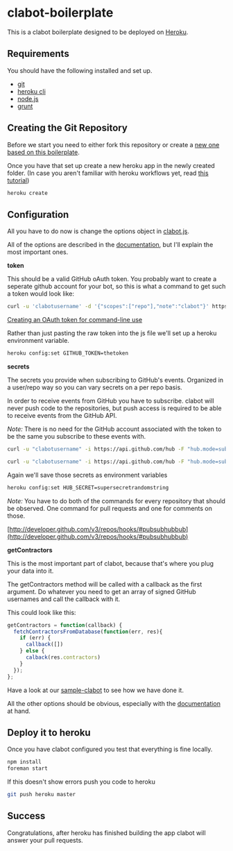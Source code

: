 # clabot-boilerplate

This is a clabot boilerplate designed to be deployed on [Heroku](http://www.heroku.com/).

## Requirements

You should have the following installed and set up.

* [git](http://git-scm.com/download)
* [heroku cli](https://devcenter.heroku.com/articles/heroku-command)
* [node.js](http://nodejs.org/download/)
* [grunt](http://gruntjs.com)

## Creating the Git Repository

Before we start you need to either fork this repository or create a [new one based on this boilerplate](https://github.com/clabot/boilerplate/archive/master.zip).

Once you have that set up create a new heroku app in the newly created folder. (In case you aren't familiar with heroku workflows yet, read [this tutorial](https://devcenter.heroku.com/articles/nodejs))

```bash
heroku create
```


## Configuration

All you have to do now is change the options object in [clabot.js](https://github.com/clabot/boilerplate/blob/master/src/clabot.js#L2-L12).

All of the options are described in the [documentation](http://clabot.github.com/#documentation), but I'll explain the most important ones.

**token**

This should be a valid GitHub oAuth token. You probably want to create a seperate github account for your bot, so this is what a command to get such a token would look like:

```bash
curl -u 'clabotusername' -d '{"scopes":["repo"],"note":"clabot"}' https://api.github.com/authorizations
```
[Creating an OAuth token for command-line use](https://help.github.com/articles/creating-an-oauth-token-for-command-line-use)

Rather than just pasting the raw token into the js file we'll set up a heroku environment variable.

```bash
heroku config:set GITHUB_TOKEN=thetoken
```

**secrets**

The secrets you provide when subscribing to GitHub's events. Organized in a user/repo way so you can vary secrets on a per repo basis.

In order to receive events from GitHub you have to subscribe.
clabot will never push code to the repositories, but push access is required to be able to receive events from the GitHub API.

*Note:* There is no need for the GitHub account associated with the token to be the same you subscribe to these events with.

```bash
curl -u "clabotusername" -i https://api.github.com/hub -F "hub.mode=subscribe" -F "hub.topic=https://github.com/:user/:repo/events/pull_request" -F "hub.callback=http://your-clabot.herokuapp.com/notify" -F "hub.secret=supersecretrandomstring"

curl -u "clabotusername" -i https://api.github.com/hub -F "hub.mode=subscribe" -F "hub.topic=https://github.com/:user/:repo/events/issue_comment" -F "hub.callback=http://your-clabot.herokuapp.com/notify" -F "hub.secret=supersecretrandomstring"
```

Again we'll save those secrets as environment variables

```bash
heroku config:set HUB_SECRET=supersecretrandomstring
```

*Note:* You have to do both of the commands for every repository that should be observed. One command for pull requests and one for comments on those.

[http://developer.github.com/v3/repos/hooks/#pubsubhubbub](http://developer.github.com/v3/repos/hooks/#pubsubhubbub)

**getContractors**

This is the most important part of clabot, because that's where you plug your data into it.

The getContractors method will be called with a callback as the first argument. Do whatever you need to get an array of signed GitHub usernames and call the callback with it.

This could look like this:

```js
getContractors = function(callback) {
  fetchContractorsFromDatabase(function(err, res){
    if (err) {
      callback([])
    } else {
      calback(res.contractors)
    }
  });
};
```

Have a look at our [sample-clabot](http://github.com/clabot/sample) to see how we have done it.

All the other options should be obvious, especially with the [documentation](http://clabot.github.com/#documentation) at hand.

## Deploy it to heroku

Once you have clabot configured you test that everything is fine locally.

```bash
npm install
foreman start
```

If this doesn't show errors push you code to heroku

```bash
git push heroku master
```

## Success

Congratulations, after heroku has finished building the app clabot will answer your pull requests.
